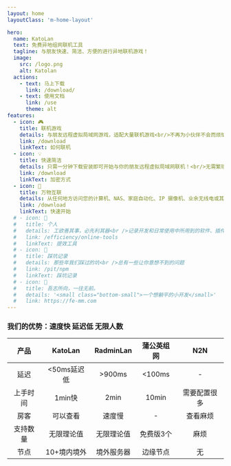 ```yaml
---
layout: home
layoutClass: 'm-home-layout'

hero:
  name: KatoLan
  text: 免费异地组网联机工具
  tagline: 与朋友快速、简洁、方便的进行异地联机游戏！
  image:
    src: /logo.png
    alt: Katolan
  actions:
    - text: 马上下载
      link: /download/
    - text: 使用文档
      link: /use
      theme: alt
features:
  - icon: 🎮
    title: 联机游戏
    details: 与朋友远程虚拟局域网游戏，适配大量联机游戏<br/>不再为小伙伴不会而烦恼
    link: /download
    linkText: 如何联机
  - icon: 💡
    title: 快速简洁
    details: 只需一分钟下载安装即可开始与你的朋友远程虚拟局域网联机！<br/>无需繁琐配置！
    link: /download
    linkText: 加密方式
  - icon: 📖
    title: 万物互联
    details: 从任何地方访问您的计算机、NAS、家庭自动化、IP 摄像机、业余无线电或其他设备<br/>方便地共享文件和数据，设备组网必备！
    link: /download
    linkText: 快速开始
  # - icon: 🧰
  #   title: 个人
  #   details: 工欲善其事，必先利其器<br />记录开发和日常使用中所用到的软件、插件、扩展等
  #   link: /efficiency/online-tools
  #   linkText: 提效工具
  # - icon: 🐞
  #   title: 踩坑记录
  #   details: 那些年我们踩过的坑<br />总有一些让你意想不到的问题
  #   link: /pit/npm
  #   linkText: 踩坑记录
  # - icon: 💯
  #   title: 吾志所向，一往无前。
  #   details: '<small class="bottom-small">一个想躺平的小开发</small>'
  #   link: https://fe-mm.com
---
```


### 我们的优势：速度快 延迟低 无限人数
| 产品     |   KatoLan   | RadminLan  | 蒲公英组网 |     N2N      |
| :--------: | :---------: | :----------: | :----------: | :----------: |
| 延迟     | <50ms延迟低 | >900ms     | <100ms     |      -       |
| 上手时间 |   1min快    | 2min       | 10min      | 需要配置很多 |
| 房客     |  可以查看   | 速度慢     | -          |   查看麻烦   |
| 支持数量 | 无限理论值  | 无限理论值 | 免费版3个  |     麻烦     |
| 节点     | 10+境内境外 | 境外服务器 | 边缘节点   |      无      |
<style>
/*爱的魔力转圈圈*/
.m-home-layout .image-src:hover {
  transform: translate(-50%, -50%) rotate(666turn);
  transition: transform 59s 1s cubic-bezier(0.3, 0, 0.8, 1);
}

.m-home-layout .details small {
  opacity: 0.8;
}

.m-home-layout .item:last-child .details {
  display: flex;
  justify-content: flex-end;
  align-items: end;
}
  .title :nth-child(1) {
    /* pointer-events: auto; */
    display: none;
}
</style>
